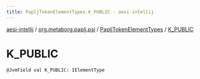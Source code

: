 ```yaml
---
title: PapljTokenElementTypes.K_PUBLIC - aesi-intellij
---
```


[aesi-intellij](../../index.html) / [org.metaborg.paplj.psi](../index.html) / [PapljTokenElementTypes](index.html) / [K_PUBLIC](.)

# K_PUBLIC

`@JvmField val K_PUBLIC: IElementType`